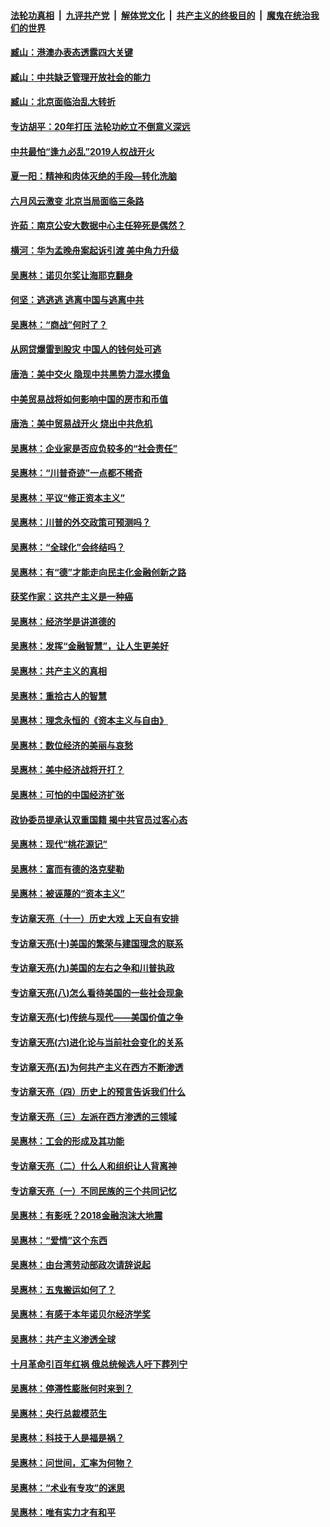 ####  [法轮功真相](../../../../basic/blob/master/README.md?t=09160926) &nbsp;|&nbsp; [九评共产党](../../../../9ping.md/blob/master/README.md?t=09160926) &nbsp;|&nbsp; [解体党文化](../../../../jtdwh.md/blob/master/README.md?t=09160926)  &nbsp;|&nbsp; [共产主义的终极目的](../../../../gczydzjmd.md/blob/master/README.md?t=09160926) &nbsp;|&nbsp; [魔鬼在统治我们的世界](../../../../mgztzwmdsj.md/blob/master/README.md?t=09160926) 

#### [臧山：港澳办表态透露四大关键](../pages/nsc423/n11421628.md?t=09160926) 

#### [臧山：中共缺乏管理开放社会的能力](../pages/nsc423/n11407457.md?t=09160926) 

#### [臧山：北京面临治乱大转折](../pages/nsc423/n11406895.md?t=09160926) 

#### [专访胡平：20年打压 法轮功屹立不倒意义深远](../pages/nsc423/n11398800.md?t=09160926) 

#### [中共最怕“逢九必乱”2019人权战开火](../pages/nsc423/n11385248.md?t=09160926) 

#### [夏一阳：精神和肉体灭绝的手段—转化洗脑](../pages/nsc423/n11368250.md?t=09160926) 

#### [六月风云激变 北京当局面临三条路](../pages/nsc423/n11313668.md?t=09160926) 

#### [许茹：南京公安大数据中心主任猝死是偶然？](../pages/nsc423/n11064744.md?t=09160926) 

#### [横河：华为孟晚舟案起诉引渡 美中角力升级](../pages/nsc423/n11027230.md?t=09160926) 

#### [吴惠林：诺贝尔奖让海耶克翻身](../pages/nsc423/n10890049.md?t=09160926) 

#### [何坚：逃逃逃 逃离中国与逃离中共](../pages/nsc423/n10592891.md?t=09160926) 

#### [吴惠林：“商战”何时了？](../pages/nsc423/n10573558.md?t=09160926) 

#### [从网贷爆雷到股灾 中国人的钱何处可逃](../pages/nsc423/n10572800.md?t=09160926) 

#### [唐浩：美中交火 隐现中共黑势力混水摸鱼](../pages/nsc423/n10544040.md?t=09160926) 

#### [中美贸易战将如何影响中国的房市和币值](../pages/nsc423/n10543697.md?t=09160926) 

#### [唐浩：美中贸易战开火 烧出中共危机](../pages/nsc423/n10540126.md?t=09160926) 

#### [吴惠林：企业家是否应负较多的“社会责任”](../pages/nsc423/n10535022.md?t=09160926) 

#### [吴惠林：“川普奇迹”一点都不稀奇](../pages/nsc423/n10512808.md?t=09160926) 

#### [吴惠林：平议“修正资本主义”](../pages/nsc423/n10495724.md?t=09160926) 

#### [吴惠林：川普的外交政策可预测吗？](../pages/nsc423/n10462387.md?t=09160926) 

#### [吴惠林：“全球化”会终结吗？](../pages/nsc423/n10452838.md?t=09160926) 

#### [吴惠林：有“德”才能走向民主化金融创新之路](../pages/nsc423/n10432292.md?t=09160926) 

#### [获奖作家：这共产主义是一种癌](../pages/nsc423/n10431541.md?t=09160926) 

#### [吴惠林：经济学是讲道德的](../pages/nsc423/n10398014.md?t=09160926) 

#### [吴惠林：发挥“金融智慧”，让人生更美好](../pages/nsc423/n10375019.md?t=09160926) 

#### [吴惠林：共产主义的真相](../pages/nsc423/n10351394.md?t=09160926) 

#### [吴惠林：重拾古人的智慧](../pages/nsc423/n10337691.md?t=09160926) 

#### [吴惠林：理念永恒的《资本主义与自由》](../pages/nsc423/n10316274.md?t=09160926) 

#### [吴惠林：数位经济的美丽与哀愁](../pages/nsc423/n10292946.md?t=09160926) 

#### [吴惠林：美中经济战将开打？](../pages/nsc423/n10258825.md?t=09160926) 

#### [吴惠林：可怕的中国经济扩张](../pages/nsc423/n10219147.md?t=09160926) 

#### [政协委员提承认双重国籍 揭中共官员过客心态](../pages/nsc423/n10208809.md?t=09160926) 

#### [吴惠林：现代“桃花源记”](../pages/nsc423/n10185234.md?t=09160926) 

#### [吴惠林：富而有德的洛克斐勒](../pages/nsc423/n10142264.md?t=09160926) 

#### [吴惠林：被诬蔑的“资本主义”](../pages/nsc423/n10124816.md?t=09160926) 

#### [专访章天亮（十一）历史大戏 上天自有安排](../pages/nsc423/n10094905.md?t=09160926) 

#### [专访章天亮(十)美国的繁荣与建国理念的联系](../pages/nsc423/n10094899.md?t=09160926) 

#### [专访章天亮(九)美国的左右之争和川普执政](../pages/nsc423/n10094889.md?t=09160926) 

#### [专访章天亮(八)怎么看待美国的一些社会现象](../pages/nsc423/n10094857.md?t=09160926) 

#### [专访章天亮(七)传统与现代——美国价值之争](../pages/nsc423/n10093140.md?t=09160926) 

#### [专访章天亮(六)进化论与当前社会变化的关系](../pages/nsc423/n10092036.md?t=09160926) 

#### [专访章天亮(五)为何共产主义在西方不断渗透](../pages/nsc423/n10083620.md?t=09160926) 

#### [专访章天亮（四）历史上的预言告诉我们什么](../pages/nsc423/n10083606.md?t=09160926) 

#### [专访章天亮（三）左派在西方渗透的三领域](../pages/nsc423/n10081115.md?t=09160926) 

#### [吴惠林：工会的形成及其功能](../pages/nsc423/n10080633.md?t=09160926) 

#### [专访章天亮（二）什么人和组织让人背离神](../pages/nsc423/n10076637.md?t=09160926) 

#### [专访章天亮（一）不同民族的三个共同记忆](../pages/nsc423/n10074188.md?t=09160926) 

#### [吴惠林：有影呒？2018金融泡沫大地震](../pages/nsc423/n10040534.md?t=09160926) 

#### [吴惠林：“爱情”这个东西](../pages/nsc423/n10019423.md?t=09160926) 

#### [吴惠林：由台湾劳动部政次请辞说起](../pages/nsc423/n9979679.md?t=09160926) 

#### [吴惠林：五鬼搬运如何了？](../pages/nsc423/n9925338.md?t=09160926) 

#### [吴惠林：有感于本年诺贝尔经济学奖](../pages/nsc423/n9871883.md?t=09160926) 

#### [吴惠林：共产主义渗透全球](../pages/nsc423/n9812748.md?t=09160926) 

#### [十月革命引百年红祸 俄总统候选人吁下葬列宁](../pages/nsc423/n9810182.md?t=09160926) 

#### [吴惠林：停滞性膨胀何时来到？](../pages/nsc423/n9764136.md?t=09160926) 

#### [吴惠林：央行总裁模范生](../pages/nsc423/n9728134.md?t=09160926) 

#### [吴惠林：科技于人是福是祸？](../pages/nsc423/n9672982.md?t=09160926) 

#### [吴惠林：问世间，汇率为何物？](../pages/nsc423/n9621788.md?t=09160926) 

#### [吴惠林：“术业有专攻”的迷思](../pages/nsc423/n9580363.md?t=09160926) 

#### [吴惠林：唯有实力才有和平](../pages/nsc423/n9529599.md?t=09160926) 

